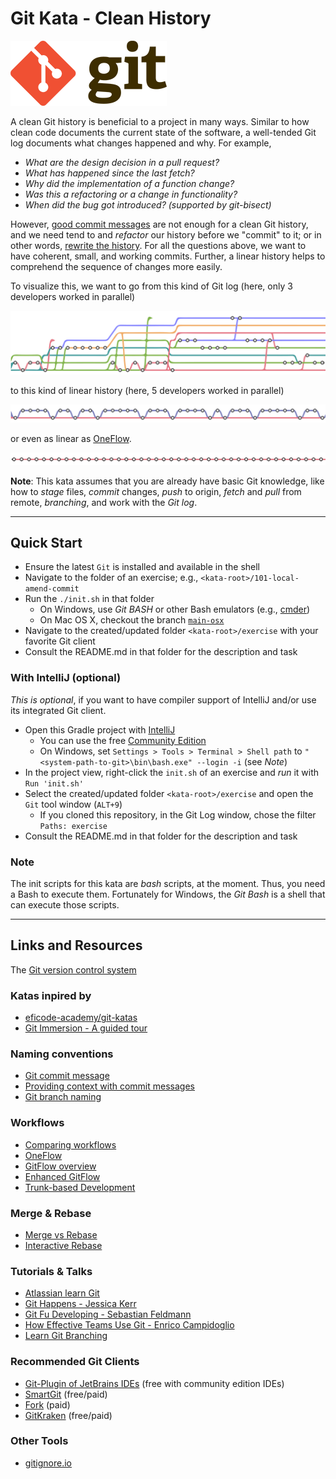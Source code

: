 # Git Kata - Clean History

![Git Logo](./resources/git-logo.png)

A clean Git history is beneficial to a project in many ways. Similar to how clean code documents the current state of the software, a well-tended Git log documents what changes happened and why. For example,
* _What are the design decision in a pull request?_
* _What has happened since the last fetch?_
* _Why did the implementation of a function change?_
* _Was this a refactoring or a change in functionality?_
* _When did the bug got introduced? (supported by git-bisect)_

However, [good commit messages](https://chris.beams.io/posts/git-commit/) are not enough for a clean Git history, and we need tend to and _refactor_ our history before we "commit" to it; or in other words, [rewrite the history](https://git-scm.com/book/en/v2/Git-Tools-Rewriting-History). For all the questions above, we want to have coherent, small, and working commits. Further, a linear history helps to comprehend the sequence of changes more easily.

To visualize this, we want to go from this kind of Git log (here, only 3 developers worked in parallel)

![Git merge](./resources/git-merge-3-devs.svg)

to this kind of linear history (here, 5 developers worked in parallel)

![Git rebase](./resources/git-rebase-5-devs.svg)

or even as linear as [OneFlow](https://www.endoflineblog.com/oneflow-a-git-branching-model-and-workflow).

![Git oneflow](./resources/git-one-flow.svg)

**Note**: This kata assumes that you are already have basic Git knowledge, like how to _stage_ files, _commit_ changes, _push_ to origin, _fetch_ and _pull_ from remote, _branching_, and work with the _Git log_. 

---

## Quick Start

* Ensure the latest `Git` is installed and available in the shell
* Navigate to the folder of an exercise; e.g., `<kata-root>/101-local-amend-commit`
* Run the `./init.sh` in that folder
  - On Windows, use _Git BASH_ or other Bash emulators (e.g., [cmder](https://cmder.net/))
  - On Mac OS X, checkout the branch [`main-osx`](https://github.com/andrej-dyck/git-kata/tree/main-osx)
* Navigate to the created/updated folder `<kata-root>/exercise` with your favorite Git client
* Consult the README.md in that folder for the description and task

### With IntelliJ (optional)

_This is optional_, if you want to have compiler support of IntelliJ and/or use its integrated Git client.

* Open this Gradle project with [IntelliJ](https://www.jetbrains.com/idea/)
  - You can use the free [Community Edition](https://www.jetbrains.com/idea/)
  - On Windows, set `Settings > Tools > Terminal > Shell path` to `"<system-path-to-git>\bin\bash.exe" --login -i` (see _Note_)
* In the project view, right-click the `init.sh` of an exercise and _run_ it with `Run 'init.sh'`
* Select the created/updated folder `<kata-root>/exercise` and open the `Git` tool window (`ALT+9`)
  - If you cloned this repository, in the Git Log window, chose the filter `Paths: exercise`
* Consult the README.md in that folder for the description and task

### Note
The init scripts for this kata are _bash_ scripts, at the moment. Thus, you need a Bash to execute them.
Fortunately for Windows, the _Git Bash_ is a shell that can execute those scripts.

---

## Links and Resources

The [Git version control system](https://git-scm.com/)

### Katas inpired by
* [eficode-academy/git-katas](https://github.com/eficode-academy/git-katas)
* [Git Immersion - A guided tour](https://gitimmersion.com/)

### Naming conventions
* [Git commit message](https://chris.beams.io/posts/git-commit/)
* [Providing context with commit messages](https://testing.googleblog.com/2017/09/code-health-providing-context-with.html)
* [Git branch naming](https://deepsource.io/blog/git-branch-naming-conventions/)

### Workflows
* [Comparing workflows](https://www.atlassian.com/git/tutorials/comparing-workflows)
* [OneFlow](https://www.endoflineblog.com/oneflow-a-git-branching-model-and-workflow)
* [GitFlow overview](https://datasift.github.io/gitflow/IntroducingGitFlow.html)
* [Enhanced GitFlow](https://www.toptal.com/gitflow/enhanced-git-flow-explained)
* [Trunk-based Development](https://trunkbaseddevelopment.com/)

### Merge & Rebase
* [Merge vs Rebase](https://www.atlassian.com/git/tutorials/merging-vs-rebasing)
* [Interactive Rebase](https://www.atlassian.com/git/tutorials/rewriting-history)

### Tutorials & Talks
* [Atlassian learn Git](https://www.atlassian.com/git/tutorials/learn-git-with-bitbucket-cloud)
* [Git Happens - Jessica Kerr](https://www.youtube.com/watch?v=yCh6TSLIQBQ)
* [Git Fu Developing - Sebastian Feldmann](https://www.youtube.com/watch?v=FfaGUy-l1rs)
* [How Effective Teams Use Git - Enrico Campidoglio](https://www.youtube.com/watch?v=jw8yK5JV0xw)
* [Learn Git Branching](https://learngitbranching.js.org/)

### Recommended Git Clients
* [Git-Plugin of JetBrains IDEs](https://www.jetbrains.com/help/idea/version-control-integration.html) (free with community edition IDEs)
* [SmartGit](https://www.syntevo.com/smartgit/) (free/paid)
* [Fork](https://git-fork.com/) (paid)
* [GitKraken](https://www.gitkraken.com/git-client) (free/paid)

### Other Tools
* [gitignore.io](https://www.toptal.com/developers/gitignore)